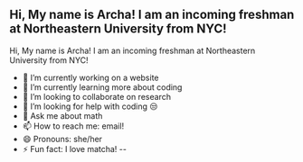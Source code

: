 ## Hi, My name is Archa! I am an incoming freshman at Northeastern University from NYC!


Hi, My name is Archa! I am an incoming freshman at Northeastern University from NYC!
- 🔭 I’m currently working on a website
- 🌱 I’m currently learning more about coding
- 👯 I’m looking to collaborate on research
- 🤔 I’m looking for help with coding 😒
- 💬 Ask me about math
- 📫 How to reach me: email!
- 😄 Pronouns: she/her
- ⚡ Fun fact: I love matcha!
--
